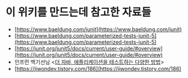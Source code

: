 # 이 위키를 만드는데 참고한 자료들

* [https://www.baeldung.com/junit](https://www.baeldung.com/junit)
* [https://www.baeldung.com/parameterized-tests-junit-5](https://www.baeldung.com/parameterized-tests-junit-5)
* [https://junit.org/junit5/docs/current/user-guide/#overview](https://junit.org/junit5/docs/current/user-guide/#overview)
* 인프런 백기선님 <[더 자바, 애플리케이션을 테스트하는 다양한 방법](https://www.inflearn.com/course/the-java-application-test)>&#x20;
* [https://jiwondev.tistory.com/186](https://jiwondev.tistory.com/186)
